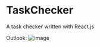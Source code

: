 # TaskChecker
A task checker written with React.js

Outlook:
![image](https://user-images.githubusercontent.com/11161283/111317905-87ba7d00-869f-11eb-9054-0ac8437b41c1.png)

